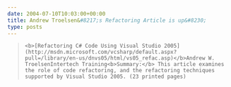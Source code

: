 ```yaml
---
date: 2004-07-10T10:03:00+00:00
title: Andrew Troelsen&#8217;s Refactoring Article is up&#8230;
type: posts
---
```

<blockquote dir="ltr" style="MARGIN-RIGHT: 0px">

    <b>[Refactoring C# Code Using Visual Studio 2005](http://msdn.microsoft.com/vcsharp/default.aspx?pull=/library/en-us/dnvs05/html/vs05_refac.asp)</b>Andrew W. TroelsenIntertech Training<b>Summary:</b> This article examines the role of code refactoring, and the refactoring techniques supported by Visual Studio 2005. (23 printed pages)

</blockquote>
